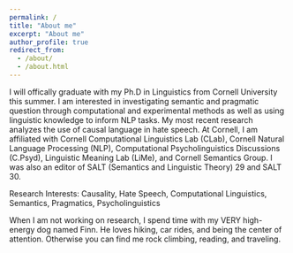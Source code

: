 ```yaml
---
permalink: /
title: "About me"
excerpt: "About me"
author_profile: true
redirect_from: 
  - /about/
  - /about.html
---
```


I will offically graduate with my Ph.D in Linguistics from Cornell University this summer. I am interested in investigating semantic and pragmatic question through computational and experimental methods as well as using linguistic knowledge to inform NLP tasks. My most recent research analyzes the use of causal language in hate speech. At Cornell, I am affiliated with Cornell Computational Linguistics Lab (CLab), Cornell Natural Language Processing (NLP), Computational Psycholinguistics Discussions (C.Psyd), Linguistic Meaning Lab (LiMe), and Cornell Semantics Group. I was also an editor of SALT (Semantics and Linguistic Theory) 29 and SALT 30.

Research Interests: Causality, Hate Speech, Computational Linguistics, Semantics, Pragmatics, Psycholinguistics

When I am not working on research, I spend time with my VERY high-energy dog named Finn. He loves hiking, car rides, and being the center of attention. Otherwise you can find me rock climbing, reading, and traveling.    
